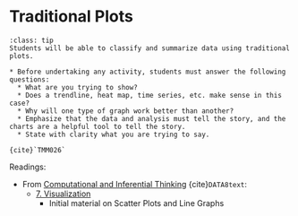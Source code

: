 # Traditional Plots

```{admonition} Learning Outcome
:class: tip
Students will be able to classify and summarize data using traditional plots.
````

```{admonition} Sample Tasks:
* Before undertaking any activity, students must answer the following questions:
  * What are you trying to show?
  * Does a trendline, heat map, time series, etc. make sense in this case?
  * Why will one type of graph work better than another?
  * Emphasize that the data and analysis must tell the story, and the charts are a helpful tool to tell the story.
  * State with clarity what you are trying to say.
 
{cite}`TMM026`
```
Readings:
* From [Computational and Inferential Thinking](https://inferentialthinking.com/chapters/intro.html) {cite}`DATA8text`:
  - [7. Visualization](https://inferentialthinking.com/chapters/07/Visualization.html) 
    * Initial material on Scatter Plots and Line Graphs
